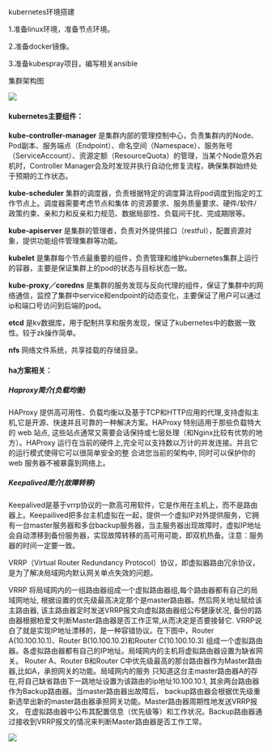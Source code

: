 kubernetes环境搭建

1.准备linux环境，准备节点环境。

2.准备docker镜像。

3.准备kubespray项目，编写相关ansible

集群架构图

![](/Users/rqw1991/Devops-LYZ/kubernetes/img/kubernetes测试集群.jpg)

#### kubernetes主要组件：

**kube-controller-manager** 是集群内部的管理控制中心，负责集群内的Node、Pod副本、服务端点（Endpoint）、命名空间（Namespace）、服务账号（ServiceAccount）、资源定额（ResourceQuota）的管理，当某个Node意外宕机时，Controller Manager会及时发现并执行自动化修复流程，确保集群始终处于预期的工作状态。 

**kube-scheduler** 集群的调度器，负责根据特定的调度算法将pod调度到指定的工作节点上。调度器需要考虑节点和集体 的资源要求、服务质量要求、硬件/软件/政策约束、亲和力和反亲和力规范、数据局部性、负载间干扰、完成期限等。

**kube-apiserver** 是集群的管理者，负责对外提供接口（restful），配置资源对象，提供功能组件管理集群等功能。

**kubelet** 是集群每个节点最重要的组件，负责管理和维护kubernetes集群上运行的容器，主要是保证集群上的pod的状态与目标状态一致。

**kube-proxy／coredns** 是集群的服务发现与反向代理的组件，保证了集群中的网络通信，监控了集群中service和endpoint的动态变化，主要保证了用户可以通过ip和端口号访问到后端的pod。

**etcd** 是kv数据库，用于配制共享和服务发现，保证了kubernetes中的数据一致性。较于zk操作简单。

**nfs** 网络文件系统，共享挂载的存储目录。

#### ha方案相关：

##### Haproxy简介(负载均衡)

HAProxy 提供高可用性、负载均衡以及基于TCP和HTTP应用的代理,支持虚拟主机,它是开源、快速并且可靠的一种解决方案。HAProxy 特别适用于那些负载特大的 web 站点, 这些站点通常又需要会话保持或七层处理（和Nginx比较有优势的地方）。HAProxy 运行在当前的硬件上,完全可以支持数以万计的并发连接。并且它的运行模式使得它可以很简单安全的整 合进您当前的架构中, 同时可以保护你的 web 服务器不被暴露到网络上。

 

##### Keepalived简介(故障转移)

Keepalived是基于vrrp协议的一款高可用软件，它是作用在主机上，而不是路由器上。Keepailived把多台主机虚拟在一起，提供一个虚拟IP对外提供服务，它拥有一台master服务器和多台backup服务器，当主服务器出现故障时，虚拟IP地址会自动漂移到备份服务器，实现故障转移的高可用可能，即双机热备。注意：服务器的时间一定要一致。

VRRP（Virtual Router Redundancy Protocol）协议，即虚拟器路由冗余协议，是为了解决局域网内默认网关单点失效的问题。

VRRP 将局域网内的一组路由器组成一个虚拟路由器组,每个路由器都有自己的局域网地址, 根据设置的优先级最高决定那个是master路由器。然后网关地址赋给该主路由器, 该主路由器定时发送VRRP报文向虚拟路由器组公布健康状况, 备份的路由器根据柏爱文判断Master路由器是否工作正常,从而决定是否要接替它. VRRP说白了就是实现IP地址漂移的，是一种容错协议。在下图中，Router A(10.100.10.1)、Router B(10.100.10.2)和Router C(10.100.10.3) 组成一个虚拟路由器。各虚拟路由器都有自己的IP地址。局域网内的主机将虚拟路由器设置为缺省网关。 Router A、Router B和Router C中优先级最高的那台路由器作为Master路由器,比如A，承担网关的功能。局域网内的服务 只知道这台主master路由器A的存在,将自己缺省路由下一跳地址设置为该路由的ip地址10.100.10.1, 其余两台路由器作为Backup路由器。当master路由器出故障后， backup路由器会根据优先级重新选举出新的master路由器承担网关功能。Master路由器周期性地发送VRRP报文， 在虚拟路由器中公布其配置信息（优先级等）和工作状况。Backup路由器通过接收到VRRP报文的情况来判断Master路由器是否工作工常。

![](/Users/rqw1991/Devops-LYZ/kubernetes/img/vrrp图片.png)

 

 

 

 

 